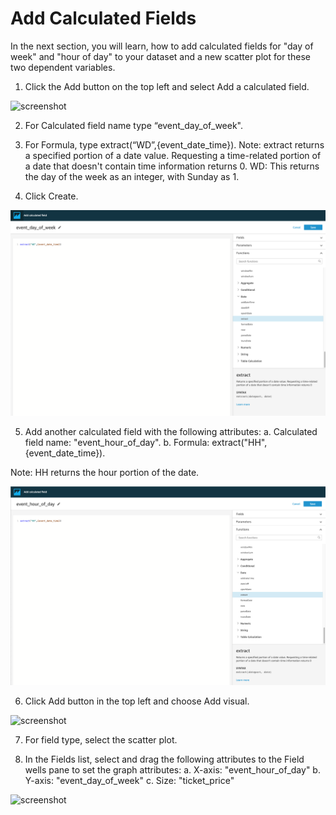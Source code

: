 # Add Calculated Fields

In the next section, you will learn, how to add calculated fields for "day of week" and "hour of day" to your dataset and a new scatter plot for these two dependent variables.

1.	Click the Add button on the top left and select Add a calculated field.

 
![screenshot](img/29.png)

2.	For Calculated field name type “event_day_of_week".

3.	For Formula, type extract(“WD”,{event_date_time}).
Note: extract returns a specified portion of a date value. Requesting a time-related portion of a date that doesn't contain time information returns 0. WD: This returns the day of the week as an integer, with Sunday as 1.
		
4.	Click Create.

 
![screenshot](img/30.png)

5.	Add another calculated field with the following attributes:
a.	Calculated field name: "event_hour_of_day".
b.	Formula: extract("HH",{event_date_time}). 

Note: HH returns the hour portion of the date.

 
![screenshot](img/31.png)

6.	Click Add button in the top left and choose Add visual.

 
![screenshot](img/32.png)

7.	For field type, select the scatter plot.

8.	In the Fields list, select and drag the following attributes to the Field wells pane to set the graph attributes:
a.	X-axis: "event_hour_of_day"
b.	Y-axis: "event_day_of_week" 
c.	Size: "ticket_price"

 
![screenshot](img/33.png)
